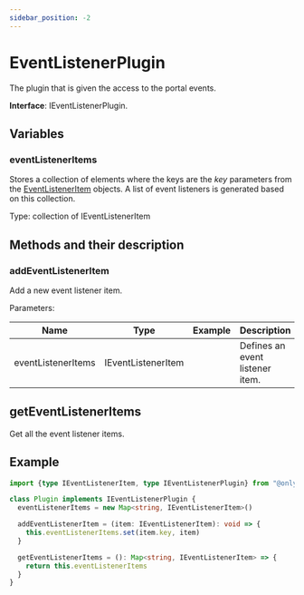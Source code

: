```yaml
---
sidebar_position: -2
---
```


# EventListenerPlugin

The plugin that is given the access to the portal events.

**Interface**: IEventListenerPlugin.

## Variables

### eventListenerItems

Stores a collection of elements where the keys are the *key* parameters from the [EventListenerItem](../plugin-items/eventlisteneritem.md) objects. A list of event listeners is generated based on this collection.

Type: collection of IEventListenerItem

## Methods and their description

### addEventListenerItem

Add a new event listener item.

Parameters:

| Name               | Type               | Example | Description                     |
| ------------------ | ------------------ | ------- | ------------------------------- |
| eventListenerItems | IEventListenerItem |         | Defines an event listener item. |

## getEventListenerItems

Get all the event listener items.

## Example

``` ts
import {type IEventListenerItem, type IEventListenerPlugin} from "@onlyoffice/docspace-plugin-sdk"

class Plugin implements IEventListenerPlugin {
  eventListenerItems = new Map<string, IEventListenerItem>()

  addEventListenerItem = (item: IEventListenerItem): void => {
    this.eventListenerItems.set(item.key, item)
  }

  getEventListenerItems = (): Map<string, IEventListenerItem> => {
    return this.eventListenerItems
  }
}
```

